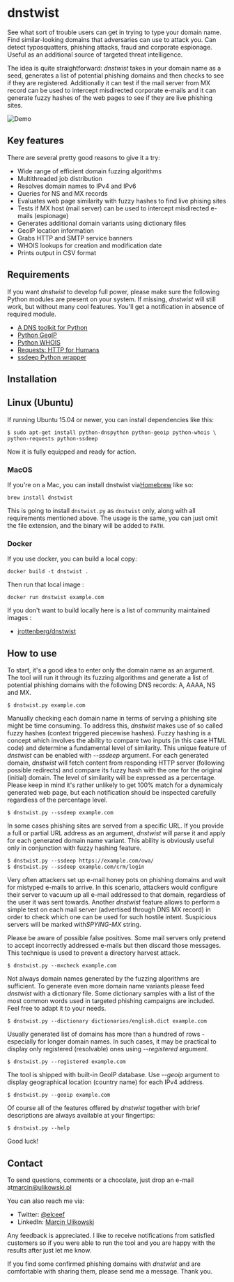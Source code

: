 dnstwist
========

See what sort of trouble users can get in trying to type your domain name. Find similar-looking domains that adversaries can use to attack you. Can detect typosquatters, phishing attacks, fraud and corporate espionage. Useful as an additional source of targeted threat intelligence.

The idea is quite straightforward: *dnstwist* takes in your domain name as a seed, generates a list of potential phishing domains and then checks to see if they are registered. Additionally it can test if the mail server from MX record can be used to intercept misdirected corporate e-mails and it can generate fuzzy hashes of the web pages to see if they are live phishing sites.

![Demo](/docs/screens/demo.gif)

Key features
------------

There are several pretty good reasons to give it a try:

-	Wide range of efficient domain fuzzing algorithms
-	Multithreaded job distribution
-	Resolves domain names to IPv4 and IPv6
-	Queries for NS and MX records
-	Evaluates web page similarity with fuzzy hashes to find live phising sites
-	Tests if MX host (mail server) can be used to intercept misdirected e-mails (espionage)
-	Generates additional domain variants using dictionary files
-	GeoIP location information
-	Grabs HTTP and SMTP service banners
-	WHOIS lookups for creation and modification date
-	Prints output in CSV format

Requirements
------------

If you want *dnstwist* to develop full power, please make sure the following Python modules are present on your system. If missing, *dnstwist* will still work, but without many cool features. You'll get a notification in absence of required module.

-	[A DNS toolkit for Python](http://www.dnspython.org/)
-	[Python GeoIP](https://pypi.python.org/pypi/GeoIP/)
-	[Python WHOIS](https://pypi.python.org/pypi/whois)
-	[Requests: HTTP for Humans](http://www.python-requests.org/)
-	[ssdeep Python wrapper](https://pypi.python.org/pypi/ssdeep)

Installation
------------

Linux (Ubuntu)
--------------

If running Ubuntu 15.04 or newer, you can install dependencies like this:

```
$ sudo apt-get install python-dnspython python-geoip python-whois \
python-requests python-ssdeep
```

Now it is fully equipped and ready for action.

### MacOS

If you're on a Mac, you can install dnstwist via[Homebrew](https://github.com/Homebrew/homebrew) like so:

```
brew install dnstwist
```

This is going to install `dnstwist.py` as `dnstwist` only, along with all requirements mentioned above. The usage is the same, you can just omit the file extension, and the binary will be added to `PATH`.

### Docker

If you use docker, you can build a local copy:

```
docker build -t dnstwist .
```

Then run that local image :

```
docker run dnstwist example.com
```

If you don't want to build locally here is a list of community maintained images :

-	[jrottenberg/dnstwist](https://hub.docker.com/r/jrottenberg/dnstwist/)

How to use
----------

To start, it's a good idea to enter only the domain name as an argument. The tool will run it through its fuzzing algorithms and generate a list of potential phishing domains with the following DNS records: A, AAAA, NS and MX.

```
$ dnstwist.py example.com
```

Manually checking each domain name in terms of serving a phishing site might be time consuming. To address this, *dnstwist* makes use of so called fuzzy hashes (context triggered piecewise hashes). Fuzzy hashing is a concept which involves the ability to compare two inputs (in this case HTML code) and determine a fundamental level of similarity. This unique feature of *dnstwist* can be enabled with *--ssdeep* argument. For each generated domain, *dnstwist* will fetch content from responding HTTP server (following possible redirects) and compare its fuzzy hash with the one for the original (initial) domain. The level of similarity will be expressed as a percentage. Please keep in mind it's rather unlikely to get 100% match for a dynamicaly generated web page, but each notification should be inspected carefully regardless of the percentage level.

```
$ dnstwist.py --ssdeep example.com
```

In some cases phishing sites are served from a specific URL. If you provide a full or partial URL address as an argument, *dnstwist* will parse it and apply for each generated domain name variant. This ability is obviously useful only in conjunction with fuzzy hashing feature.

```
$ dnstwist.py --ssdeep https://example.com/owa/
$ dnstwist.py --ssdeep example.com/crm/login
```

Very often attackers set up e-mail honey pots on phishing domains and wait for mistyped e-mails to arrive. In this scenario, attackers would configure their server to vacuum up all e-mail addressed to that domain, regardless of the user it was sent towards. Another *dnstwist* feature allows to perform a simple test on each mail server (advertised through DNS MX record) in order to check which one can be used for such hostile intent. Suspicious servers will be marked with*SPYING-MX* string.

Please be aware of possible false positives. Some mail servers only pretend to accept incorrectly addressed e-mails but then discard those messages. This technique is used to prevent a directory harvest attack.

```
$ dnstwist.py --mxcheck example.com
```

Not always domain names generated by the fuzzing algorithms are sufficient. To generate even more domain name variants please feed *dnstwist* with a dictionary file. Some dictionary samples with a list of the most common words used in targeted phishing campaigns are included. Feel free to adapt it to your needs.

```
$ dnstwist.py --dictionary dictionaries/english.dict example.com
```

Usually generated list of domains has more than a hundred of rows - especially for longer domain names. In such cases, it may be practical to display only registered (resolvable) ones using *--registered* argument.

```
$ dnstwist.py --registered example.com
```

The tool is shipped with built-in GeoIP database. Use *--geoip* argument to display geographical location (country name) for each IPv4 address.

```
$ dnstwist.py --geoip example.com
```

Of course all of the features offered by *dnstwist* together with brief descriptions are always available at your fingertips:

```
$ dnstwist.py --help
```

Good luck!

Contact
-------

To send questions, comments or a chocolate, just drop an e-mail at[marcin@ulikowski.pl](mailto:marcin@ulikowski.pl)

You can also reach me via:

-	Twitter: [@elceef](https://twitter.com/elceef)
-	LinkedIn: [Marcin Ulikowski](https://pl.linkedin.com/in/elceef)

Any feedback is appreciated. I like to receive notifications from satisfied customers so if you were able to run the tool and you are happy with the results after just let me know.

If you find some confirmed phishing domains with *dnstwist* and are comfortable with sharing them, please send me a message. Thank you.
